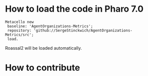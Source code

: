 # How to load the code in Pharo 7.0
```Smalltalk
Metacello new
 baseline: 'AgentOrganizations-Metrics';
 repository: 'github://SergeStinckwich/AgentOrganizations-Metrics/src';
 load.
 ```

Roassal2 will be loaded automatically.

# How to contribute
